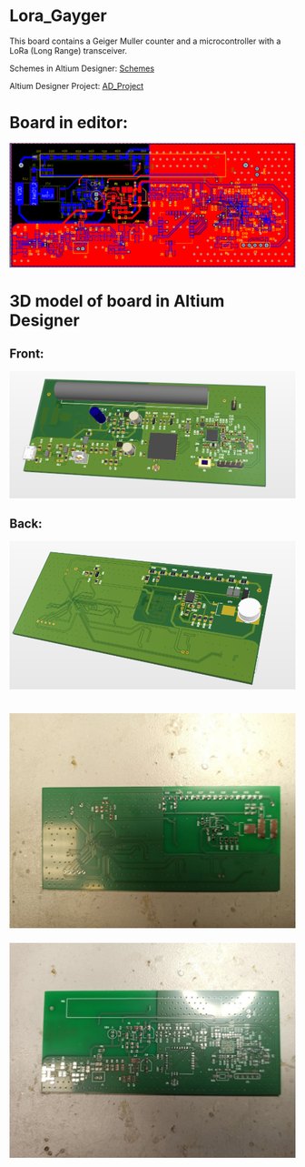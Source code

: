 # Lora_Gayger
This board contains a Geiger Muller counter and a microcontroller with a LoRa (Long Range) transceiver.

Schemes in Altium Designer: [Schemes](AD_Lora_Gayger_v1.1/PDF/Job1.PDF)

Altium Designer Project: [AD_Project](AD_Lora_Gayger_v1.1/)

# Board in editor:

![PCB](docs/pictures/PCB.PNG)

# 3D model of board in Altium Designer
## Front:
![Front](docs/pictures/Front.PNG)

## Back:
![Back](docs/pictures/Back.PNG)

# ![Bottom](docs/pictures/photo_2021-04-11_12-48-46.jpg)

![Top](docs/pictures/photo_2021-04-11_12-48-54.jpg)
